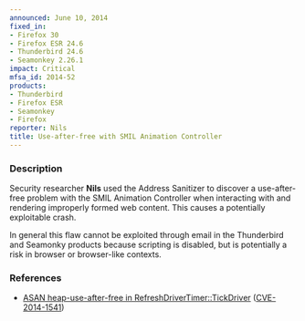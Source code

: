 ```yaml
---
announced: June 10, 2014
fixed_in:
- Firefox 30
- Firefox ESR 24.6
- Thunderbird 24.6
- Seamonkey 2.26.1
impact: Critical
mfsa_id: 2014-52
products:
- Thunderbird
- Firefox ESR
- Seamonkey
- Firefox
reporter: Nils
title: Use-after-free with SMIL Animation Controller
---
```


<h3>Description</h3>

<p>Security researcher <strong>Nils</strong> used the Address Sanitizer to
discover a use-after-free problem with the SMIL Animation Controller when
interacting with and rendering improperly formed web content. This causes a
potentially exploitable crash. 
</p>

<p class="note">In general this flaw cannot be exploited through email in the
Thunderbird and Seamonky products because scripting is disabled, but is 
potentially a risk in browser or browser-like contexts.</p>

<h3>References</h3>

<ul>
  <li><a href="https://bugzilla.mozilla.org/show_bug.cgi?id=1000185">
        ASAN heap-use-after-free in RefreshDriverTimer::TickDriver</a> (<a href="http://cve.mitre.org/cgi-bin/cvename.cgi?name=CVE-2014-1541" class="ex-ref">CVE-2014-1541</a>)</li>
</ul>



